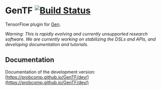 # GenTF [![Build Status](https://travis-ci.org/probcomp/GenTF.svg?branch=master)](https://travis-ci.org/probcomp/GenTF)

TensorFlow plugin for [Gen](https://github.com/probcomp/Gen).

*Warning: This is rapidly evolving and currently unsupported research software. We are currently working on stabilizing the DSLs and APIs, and developing documentation and tutorials.*

## Documentation

Documentation of the development version: [https://probcomp.github.io/GenTF/dev/](https://probcomp.github.io/GenTF/dev/)
